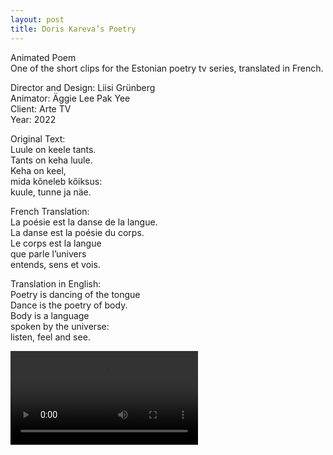 ```yaml
---
layout: post
title: Doris Kareva’s Poetry
---
```


Animated Poem  
One of the short clips for the Estonian poetry tv series, translated in French.

Director and Design: Liisi Grünberg  
Animator: Äggie Lee Pak Yee  
Client: Arte TV  
Year: 2022

Original Text:  
Luule on keele tants.  
Tants on keha luule.  
Keha on keel,  
mida kõneleb kõiksus:  
kuule, tunne ja näe.

French Translation:  
La poésie est la danse de la langue.  
La danse est la poésie du corps.  
Le corps est la langue  
que parle l’univers  
entends, sens et vois.

Translation in English:  
Poetry is dancing of the tongue  
Dance is the poetry of body.  
Body is a language  
spoken by the universe:  
listen, feel and see.

 <video width="300px" height="auto" controls>
  <source src="./assets/images/kareva/kareva001.mp4" type="video/mp4">
</video>

